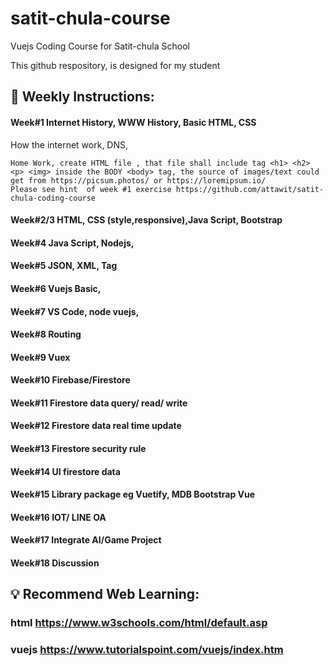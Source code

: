 # satit-chula-course
Vuejs Coding Course for Satit-chula School

This github respository, is designed for my student 

## 📝 Weekly Instructions:
#### Week#1 Internet History, WWW History, Basic HTML, CSS
How the internet work, DNS, 
````
Home Work, create HTML file , that file shall include tag <h1> <h2> <p> <img> inside the BODY <body> tag, the source of images/text could get from https://picsum.photos/ or https://loremipsum.io/ 
Please see hint  of week #1 exercise https://github.com/attawit/satit-chula-coding-course
````
#### Week#2/3 HTML, CSS (style,responsive),Java Script, Bootstrap
#### Week#4 Java Script, Nodejs,
#### Week#5 JSON, XML, Tag
#### Week#6 Vuejs Basic,
#### Week#7 VS Code, node vuejs, 
#### Week#8 Routing
#### Week#9 Vuex 
#### Week#10 Firebase/Firestore
#### Week#11 Firestore data query/ read/ write
#### Week#12 Firestore data real time update
#### Week#13 Firestore security rule
#### Week#14 UI firestore data
#### Week#15 Library package eg Vuetify, MDB Bootstrap Vue
#### Week#16 IOT/ LINE OA
#### Week#17 Integrate AI/Game Project
#### Week#18 Discussion


## 💡 Recommend Web Learning:
### html https://www.w3schools.com/html/default.asp
### vuejs https://www.tutorialspoint.com/vuejs/index.htm

